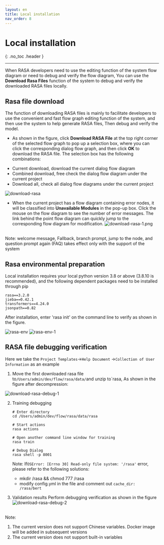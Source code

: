 ```yaml
---
layout: en
title: Local installation
nav_order: 8
---
```


# Local installation

{: .no_toc .header }

---

When RASA developers need to use the editing function of the system flow diagram or need to debug and verify the flow diagram,
You can use the **Download Rasa Files** function of the system to debug and verify the downloaded RASA files locally.

## Rasa file download

The function of downloading RASA files is mainly to facilitate developers to use the convenient and fast flow graph editing function of the system, and then use the system to help generate RASA files,
Then debug and verify the model.

- As shown in the figure, click **Download RASA File** at the top right corner of the selected flow graph to pop up a selection box, where you can click the corresponding dialog flow graph, and then click **OK** to download the RASA file. The selection box has the following combinations:

* Current download, download the current dialog flow diagram
* Combined download, free check the dialog flow diagram under the current project
* Download all, check all dialog flow diagrams under the current project

![download-rasa](/assets/images/dev_guide/download-rasa.png)

- When the current project has a flow diagram containing error nodes, it will be classified into **Unavailable Modules** in the pop-up box. Click the mouse on the flow diagram to see the number of error messages. The link behind the point flow diagram can quickly jump to the corresponding flow diagram for modification.
  ![download-rasa-1.png](/assets/images/dev_guide/download-rasa-1.png)

<br/>Note: welcome message, Fallback, branch prompt, jump to the node, and question prompt again (FAQ) takes effect only with the support of the system

## Rasa environmental preparation

Local installation requires your local python version 3.8 or above (3.8.10 is recommended), and the following dependent packages need to be installed through pip

```text
rasa==3.2.0
jieba==0.42.1
transformers==4.24.0
jsonpath==0.82
```

After installation, enter 'rasa init' on the command line to verify as shown in the figure.

![rasa-env](/assets/images/dev_guide/download-rasa-env.png)
![rasa-env-1](/assets/images/dev_guide/download-rasa-env-1.png)

## RASA file debugging verification

Here we take the `Project Templates`->`Help Document` ->`Collection of User Information` as an example

1. Move the first downloaded rasa file to`/Users/admin/dev/flow/rasa/data/`and unzip to`rasa, As shown in the figure after decompression:

![download-rasa-debug-1](/assets/images/dev_guide/download-rasa-debug-1.png)

2. Training debugging

   ```shell
   # Enter directory
   cd /Users/admin/dev/flow/rasa/data/rasa

   # Start actions
   rasa actions

   # Open another command line window for training
   rasa train

   # Debug Dialog
   rasa shell -p 8001
   ```

   Note: If`OSError: [Errno 30] Read-only file system: '/rasa'` error, please refer to the following solutions:

   - mkdir /rasa && chmod 777 /rasa
   - modify config.yml in the file and comment out `cache_dir: /rasa/bert`

3. Validation results
   Perform debugging verification as shown in the figure
   ![download-rasa-debug-2](/assets/images/dev_guide/download-rasa-debug-2.png)

<br/>Note:

1. The current version does not support Chinese variables. Docker image will be added in subsequent versions
2. The current version does not support built-in variables

